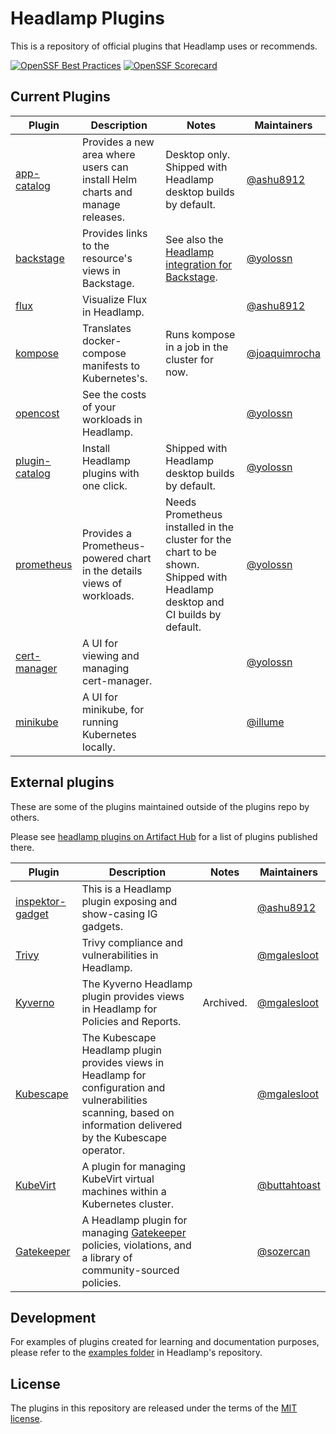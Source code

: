 # Headlamp Plugins

This is a repository of official plugins that Headlamp uses or recommends.

[![OpenSSF Best Practices](https://www.bestpractices.dev/projects/7551/badge)](https://www.bestpractices.dev/projects/7551)
[![OpenSSF Scorecard](https://api.scorecard.dev/projects/github.com/headlamp-k8s/plugins/badge)](https://scorecard.dev/viewer/?uri=github.com/headlamp-k8s/plugins)


## Current Plugins

| Plugin | Description | Notes | Maintainers |
| ---------------------------------- | ---------------------------------------------------------------------------- | --------------------------------------------------------------------------------------------------------------------------- | ----------- |
| [app-catalog](./app-catalog) | Provides a new area where users can install Helm charts and manage releases. | Desktop only. Shipped with Headlamp desktop builds by default. | [@ashu8912](https://github.com/ashu8912) |
| [backstage](./backstage) | Provides links to the resource's views in Backstage. | See also the [Headlamp integration for Backstage](https://github.com/headlamp-k8s/backstage-plugin). | [@yolossn](https://github.com/yolossn) |
| [flux](./flux) | Visualize Flux in Headlamp. | |[@ashu8912](https://github.com/ashu8912) |
| [kompose](./kompose) | Translates docker-compose manifests to Kubernetes's. | Runs kompose in a job in the cluster for now. | [@joaquimrocha](https://github.com/joaquimrocha) |
| [opencost](./opencost) | See the costs of your workloads in Headlamp. | |[@yolossn](https://github.com/yolossn)|
| [plugin-catalog](./plugin-catalog) | Install Headlamp plugins with one click. | Shipped with Headlamp desktop builds by default. |[@yolossn](https://github.com/yolossn) |
| [prometheus](./prometheus) | Provides a Prometheus-powered chart in the details views of workloads. | Needs Prometheus installed in the cluster for the chart to be shown. Shipped with Headlamp desktop and CI builds by default. | [@yolossn](https://github.com/yolossn) |
| [cert-manager](./cert-manager) | A UI for viewing and managing cert-manager. | |[@yolossn](https://github.com/yolossn)|
| [minikube](./minikube) | A UI for minikube, for running Kubernetes locally. | |[@illume](https://github.com/illume)|


## External plugins

These are some of the plugins maintained outside of the plugins repo by others.

Please see [headlamp plugins on Artifact Hub](https://artifacthub.io/packages/search?kind=21&sort=relevance&page=1) for a list of plugins published there.

| Plugin | Description | Notes | Maintainers |
| ---------------------------------- | ---------------------------------------------------------------------------- | --------------------------------------------------------------------------------------------------------------------------- | ----------- |
| [inspektor-gadget](https://github.com/inspektor-gadget/headlamp-plugin/) | This is a Headlamp plugin exposing and show-casing IG gadgets. |  | [@ashu8912](https://github.com/ashu8912) |
| [Trivy](https://github.com/kubebeam/trivy-headlamp-plugin) | Trivy compliance and vulnerabilities in Headlamp. |   | [@mgalesloot](https://github.com/mgalesloot) |
| [Kyverno](https://github.com/kubebeam/kyverno-headlamp-plugin) | The Kyverno Headlamp plugin provides views in Headlamp for Policies and Reports. | Archived.  | [@mgalesloot](https://github.com/mgalesloot) |
| [Kubescape](https://github.com/kubescape/headlamp-plugin) | The Kubescape Headlamp plugin provides views in Headlamp for configuration and vulnerabilities scanning, based on information delivered by the Kubescape operator. |  | [@mgalesloot](https://github.com/mgalesloot) |
| [KubeVirt](https://github.com/buttahtoast/headlamp-plugins/tree/main/kubevirt) | A plugin for managing KubeVirt virtual machines within a Kubernetes cluster. |   | [@buttahtoast](https://github.com/buttahtoast) |
| [Gatekeeper](https://github.com/sozercan/gatekeeper-headlamp-plugin) | A Headlamp plugin for managing [Gatekeeper](https://open-policy-agent.github.io/gatekeeper/) policies, violations, and a library of community-sourced policies. | | [@sozercan](https://github.com/sozercan) |



## Development

For examples of plugins created for learning and documentation purposes, please refer to the [examples folder](https://github.com/headlamp-k8s/headlamp/tree/main/plugins#plugins) in Headlamp's repository.

## License

The plugins in this repository are released under the terms of the [MIT license](./LICENSE).

